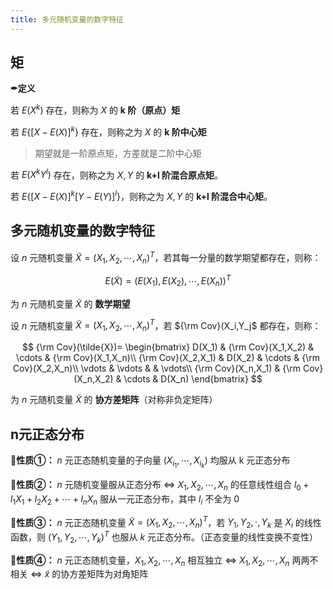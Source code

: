 ```yaml
---
title: 多元随机变量的数字特征
---
```

<!--more-->



## 矩

**✒定义** 

若 $E(X^k)$ 存在，则称为 $X$ 的 **k 阶（原点）矩**

若 $E\{ [X-E(X)]^k \}$ 存在，则称之为 $X$ 的 **k 阶中心矩**

> 期望就是一阶原点矩，方差就是二阶中心矩

若 $E(X^k Y^l)$ 存在，则称之为 $X,Y$ 的 **k+l 阶混合原点矩**。

若 $E\{ [X-E(X)]^k[Y-E(Y)]^l \}$，则称之为 $X,Y$ 的 **k+l 阶混合中心矩**。

## 多元随机变量的数字特征

设 $n$ 元随机变量 $\tilde{X}=(X_1,X_2,\cdots,X_n)^T$，若其每一分量的数学期望都存在，则称：

$$
E(\tilde{X})=(E(X_1),E(X_2),\cdots,E(X_n))^T 
$$

为 $n$ 元随机变量 $\tilde{X}$ 的 **数学期望**

设 $n$ 元随机变量 $\tilde{X}=(X_1,X_2,\cdots,X_n)^T$，若 ${\rm Cov}(X_i,Y_j$ 都存在，则称：

$$
{\rm Cov}(\tilde{X})=
\begin{bmatrix}
D(X_1) & {\rm Cov}(X_1,X_2) & \cdots & {\rm Cov}(X_1,X_n)\\
{\rm Cov}(X_2,X_1) & D(X_2) & \cdots & {\rm Cov}(X_2,X_n)\\
\vdots & \vdots & & \vdots\\
{\rm Cov}(X_n,X_1) & {\rm Cov}(X_n,X_2) & \cdots & D(X_n)
\end{bmatrix}
$$

为 $n$ 元随机变量 $\tilde{X}$ 的 **协方差矩阵**（对称非负定矩阵）

## n元正态分布

**🌟性质①：** $n$ 元正态随机变量的子向量 $(X_{i_1}, \cdots,X_{i_k})$ 均服从 k 元正态分布

**🌟性质②：** $n$ 元随机变量服从正态分布 $\Leftrightarrow$ $X_1,X_2,\cdots,X_n$ 的任意线性组合 $l_0+l_1X_1+l_2X_2+\cdots+l_nX_n$ 服从一元正态分布，其中 $l_i$ 不全为 0

**🌟性质③：** $n$ 元正态随机变量 $\tilde{X}=(X_1,X_2,\cdots,X_n)^T$，若 $Y_1,Y_2,\cdot,Y_k$ 是 $X_i$ 的线性函数，则 $(Y_1,Y_2,\cdots,Y_k)^T$ 也服从 $k$ 元正态分布。（正态变量的线性变换不变性）

**🌟性质④：** $n$ 元正态随机变量，$X_1,X_2,\cdots,X_n$ 相互独立 $\Leftrightarrow$ $X_1,X_2,\cdots,X_n$ 两两不相关 $\Leftrightarrow$ $\tilde{x}$ 的协方差矩阵为对角矩阵